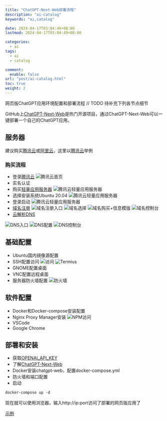 ```yaml
---
title: "ChatGPT-Next-Web部署流程"
description: "ai-catalog"
keywords: "ai,catalog"

date: 2024-04-17T03:04:49+08:00
lastmod: 2024-04-17T03:04:49+08:00

categories:
  - ai
tags:
  - ai
  - catalog

comment:
  enable: false
url: "post/ai-catalog.html"
toc: true
weight: 2
---
```


网页版ChatGPT应用环境配置和部署流程
// TODO 待补充下列各节点细节

<!--more-->

GitHub上[ChatGPT-Next-Web](https://github.com/ChatGPTNextWeb/ChatGPT-Next-Web)是热门开源项目，通过ChatGPT-Next-Web可以一键部署一个自己的ChatGPT应用。

## 服务器

建议购买[腾讯云](post/ai-catalog.html)或[阿里云](https://cn.aliyun.com/)，这里以[腾讯云](post/ai-catalog.html)举例

### 购买流程
* 登录[腾讯云](post/ai-catalog.html)
![腾讯云首页](/imgs/ai-server-buy-1.png)
* 实名认证
* 购买[轻量应用服务器](https://cloud.tencent.com/product/lighthouse)
![腾讯云轻量应用服务器](/imgs/ai-server-buy-1.png)
* 选择安装系统Ubuntu 20.04
![腾讯云轻量应用服务器](/imgs/ai-server-buy-2.png)
* 登录启动
![腾讯云轻量应用服务器](/imgs/ai-server-buy-3.png)
* [域名注册](https://dnspod.cloud.tencent.com/)
![域名注册入口](/imgs/ai-server-domain.png)
![域名选择](/imgs/ai-server-domain-buy.png)
![域名购买+信息模版](/imgs/ai-server-domain-buy-2.png)
![域名控制台](/imgs/ai-server-domain-portal.png)
* [云解析DNS](https://cloud.tencent.com/product/dns)

![DNS入口](/imgs/ai-server-dns.png)
![DNS配置](/imgs/ai-server-dns-config.png)
![DNS控制台](/imgs/ai-server-dns-portal.png)
## 基础配置
* Ubuntu国内镜像源配置
* SSH配置访问
![访问](/imgs/ai-server-ssh.png)
![Termius](/imgs/ai-server-ssh-login.png)
* GNOME配置桌面
* VNC配置远程桌面
* 服务器防火墙配置
![防火墙](/imgs/ai-server-firewall.png)

## 软件配置
* Docker和Docker-compose安装配置
* Nginx Proxy Manager安装
![NPM访问](/imgs/ai-server-default.png)
* VSCode
* Google Chrome

## 部署和安装
* 获取[OPENAI_API_KEY](https://openai.com/)
* 了解[ChatGPT-Next-Web](https://github.com/ChatGPTNextWeb/ChatGPT-Next-Web)
* Docker安装chatgpt-web，配置docker-compose.yml
* 防火墙和端口配置
* 启动
```l
docker-compose up -d
```

现在就可以使用浏览器，输入http://ip:port访问了部署的网页版应用了

[示例](http://www.dynamicprog.cn:8090/)
